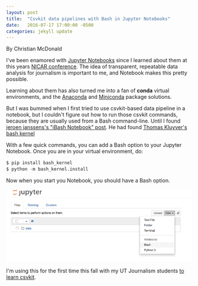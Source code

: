 ```yaml
---
layout: post
title:  "Csvkit data pipelines with Bash in Jupyter Notebooks"
date:   2016-07-17 17:00:00 -0500
categories: jekyll update
---
```


By Christian McDonald

I've been enamored with [Jupyter Notebooks](http://jupyter.org/) since I learned about them at this years [NICAR conference](http://www.ire.org/conferences/nicar2016/). The idea of transparent, repeatable data analysis for journalism is important to me, and Notebook makes this pretty possible.

Learning about them has also turned me into a fan of **conda** virtual environments, and the [Anaconda](https://www.continuum.io/downloads) and [Miniconda](http://conda.pydata.org/miniconda.html) package solutions.

But I was bummed when I first tried to use csvkit-based data pipeline in a notebook, but I couldn't figure out how to run those csvkit commands, because they are usually used from a Bash command-line. Until I found [jeroen janssens's "iBash Notebook" post](http://jeroenjanssens.com/2015/02/19/ibash-notebook.html). He had found [Thomas Kluyver's bash kernel](https://github.com/takluyver/bash_kernel)

With a few quick commands, you can add a Bash option to your Jupyter Notebook. Once you are in your virtual environment, do:

``` python
$ pip install bash_kernel
$ python -m bash_kernel.install
```
Now when you start you Notebook, you should have a Bash option.

![start-notebook](notebook-start.png)

I'm using this for the first time this fall with my UT Journalism students [to learn csvkit](https://github.com/utdata/cli-tools/blob/master/lectures/UsingNotebooks.md).
